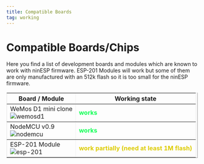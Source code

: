 ```yaml
---
title: Compatible Boards
tag: working
---
```

# Compatible Boards/Chips

Here you find a list of development boards and modules which are known to work with ninESP firmware.
ESP-201 Modules will work but some of them are only manufactured with an 512k flash so it is too small
for the ninESP firmware.

<table border="1" align="center" width="80%" style="border-color: #eeeeee;">
<tr><th>Board / Module</th><th>Working state</th></tr>
<tr><td>WeMos D1 mini clone<br>
<img src="{{ "/img/boards/WEMOSD1c.jpg" | absolute_url }}" alt="wemosd1"></td><td><font color="#11ff55"><b>works</b></font></td></tr>
<tr><td>NodeMCU v0.9<br>
<img src="{{ "/img/boards/NodeMCU09.jpg" | absolute_url }}" alt="nodemcu"></td><td><font color="#11ff55"><b>works</b></font></td></tr>
<tr><td>ESP-201 Module<br>
<img src="{{ "/img/boards/ESP201.jpg" | absolute_url }}" alt="esp-201">
</td><td><font color="#ddcc"><b>work partially (need at least 1M flash)</b></font></td></tr>
</table><br>